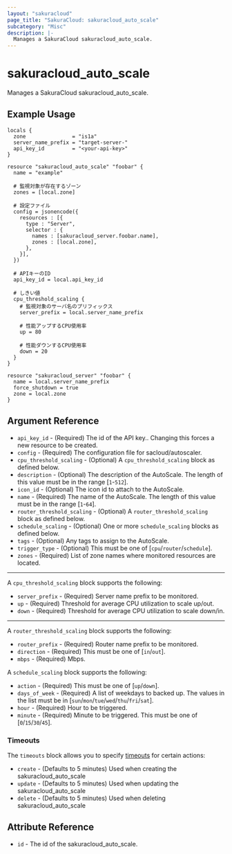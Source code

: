 ```yaml
---
layout: "sakuracloud"
page_title: "SakuraCloud: sakuracloud_auto_scale"
subcategory: "Misc"
description: |-
  Manages a SakuraCloud sakuracloud_auto_scale.
---
```


# sakuracloud_auto_scale

Manages a SakuraCloud sakuracloud_auto_scale.

## Example Usage

```hcl
locals {
  zone               = "is1a"
  server_name_prefix = "target-server-"
  api_key_id         = "<your-api-key>"
}

resource "sakuracloud_auto_scale" "foobar" {
  name = "example"

  # 監視対象が存在するゾーン
  zones = [local.zone]

  # 設定ファイル
  config = jsonencode({
    resources : [{
      type : "Server",
      selector : {
        names : [sakuracloud_server.foobar.name],
        zones : [local.zone],
      },
    }],
  })

  # APIキーのID
  api_key_id = local.api_key_id

  # しきい値
  cpu_threshold_scaling {
    # 監視対象のサーバ名のプリフィックス
    server_prefix = local.server_name_prefix

    # 性能アップするCPU使用率
    up = 80

    # 性能ダウンするCPU使用率
    down = 20
  }
}

resource "sakuracloud_server" "foobar" {
  name = local.server_name_prefix
  force_shutdown = true
  zone = local.zone
}
```
## Argument Reference

* `api_key_id` - (Required) The id of the API key.. Changing this forces a new resource to be created.
* `config` - (Required) The configuration file for sacloud/autoscaler.
* `cpu_threshold_scaling` - (Optional) A `cpu_threshold_scaling` block as defined below.
* `description` - (Optional) The description of the AutoScale. The length of this value must be in the range [`1`-`512`].
* `icon_id` - (Optional) The icon id to attach to the AutoScale.
* `name` - (Required) The name of the AutoScale. The length of this value must be in the range [`1`-`64`].
* `router_threshold_scaling` - (Optional) A `router_threshold_scaling` block as defined below.
* `schedule_scaling` - (Optional) One or more `schedule_scaling` blocks as defined below.
* `tags` - (Optional) Any tags to assign to the AutoScale.
* `trigger_type` - (Optional) This must be one of [`cpu`/`router`/`schedule`].
* `zones` - (Required) List of zone names where monitored resources are located.

---

A `cpu_threshold_scaling` block supports the following:

* `server_prefix` - (Required) Server name prefix to be monitored. 
* `up` - (Required) Threshold for average CPU utilization to scale up/out. 
* `down` - (Required) Threshold for average CPU utilization to scale down/in.

---

A `router_threshold_scaling` block supports the following:

* `router_prefix` - (Required) Router name prefix to be monitored.
* `direction` - (Required) This must be one of [`in`/`out`].
* `mbps` - (Required) Mbps.

A `schedule_scaling` block supports the following:

* `action` - (Required) This must be one of [`up`/`down`].
* `days_of_week` - (Required) A list of weekdays to backed up. The values in the list must be in [`sun`/`mon`/`tue`/`wed`/`thu`/`fri`/`sat`].
* `hour` - (Required) Hour to be triggered.
* `minute` - (Required) Minute to be triggered. This must be one of [`0`/`15`/`30`/`45`].


### Timeouts

The `timeouts` block allows you to specify [timeouts](https://www.terraform.io/docs/configuration/resources.html#operation-timeouts) for certain actions:

* `create` - (Defaults to 5 minutes) Used when creating the sakuracloud_auto_scale
* `update` - (Defaults to 5 minutes) Used when updating the sakuracloud_auto_scale
* `delete` - (Defaults to 5 minutes) Used when deleting sakuracloud_auto_scale

## Attribute Reference

* `id` - The id of the sakuracloud_auto_scale.



